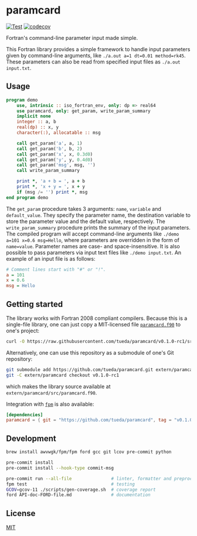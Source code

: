 # paramcard

[![Test](https://github.com/tueda/paramcard/workflows/Test/badge.svg?branch=main)](https://github.com/tueda/paramcard/actions?query=branch:main)
[![codecov](https://codecov.io/gh/tueda/paramcard/branch/main/graph/badge.svg)](https://codecov.io/gh/tueda/paramcard)

Fortran's command-line parameter input made simple.

This Fortran library provides a simple framework to handle input parameters
given by command-line arguments, like `./a.out a=1 dt=0.01 method=rk45`.
These parameters can also be read from specified input files as `./a.out input.txt`.


## Usage

```fortran
program demo
    use, intrinsic :: iso_fortran_env, only: dp => real64
    use paramcard, only: get_param, write_param_summary
    implicit none
    integer :: a, b
    real(dp) :: x, y
    character(:), allocatable :: msg

    call get_param('a', a, 1)
    call get_param('b', b, 2)
    call get_param('x', x, 0.3d0)
    call get_param('y', y, 0.4d0)
    call get_param('msg', msg, '')
    call write_param_summary

    print *, 'a + b = ', a + b
    print *, 'x + y = ', x + y
    if (msg /= '') print *, msg
end program demo
```
The `get_param` procedure takes 3 arguments: `name`, `variable` and `default_value`.
They specify the parameter name, the destination variable to store the parameter value
and the default value, respectively.
The `write_param_summary` procedure prints the summary of the input parameters.
The compiled program will accept command-line arguments like
`./demo a=101 x=0.6 msg=Hello`, where parameters are overridden in the form of
`name=value`. Parameter names are case- and space-insensitive.
It is also possible to pass parameters via input text files like
`./demo input.txt`.
An example of an input file is as follows:
```ini
# Comment lines start with "#" or "!".
a = 101
x = 0.6
msg = Hello
```


## Getting started

The library works with Fortran 2008 compliant compilers.
Because this is a single-file library, one can just copy a MIT-licensed file
[`paramcard.f90`](https://raw.githubusercontent.com/tueda/paramcard/v0.1.0-rc1/src/paramcard.f90)
to one's project:
```bash
curl -O https://raw.githubusercontent.com/tueda/paramcard/v0.1.0-rc1/src/paramcard.f90
```
Alternatively, one can use this repository as a submodule of one's Git repository:
```bash
git submodule add https://github.com/tueda/paramcard.git extern/paramcard
git -C extern/paramcard checkout v0.1.0-rc1
```
which makes the library source available at `extern/paramcard/src/paramcard.f90`.

Integration with [`fpm`](https://github.com/fortran-lang/fpm) is also available:
```toml
[dependencies]
paramcard = { git = "https://github.com/tueda/paramcard", tag = "v0.1.0-rc1" }
```


## Development

```bash
brew install awvwgk/fpm/fpm ford gcc git lcov pre-commit python
```

```bash
pre-commit install
pre-commit install --hook-type commit-msg
```

```bash
pre-commit run --all-file               # linter, formatter and preprocessor
fpm test                                # testing
GCOV=gcov-11 ./scripts/gen-coverage.sh  # coverage report
ford API-doc-FORD-file.md               # documentation
```


License
-------

[MIT](https://github.com/tueda/paramcard/blob/main/LICENSE)
